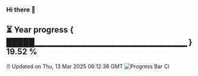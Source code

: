 ### Hi there 👋
⏳ Year progress { █████▁▁▁▁▁▁▁▁▁▁▁▁▁▁▁▁▁▁▁▁▁▁▁▁▁ } 19.52 %
---
⏰ Updated on Thu, 13 Mar 2025 06:12:36 GMT
![Progress Bar CI](https://github.com/Moyi321/Moyi321/workflows/Progress%20Bar%20CI/badge.svg)
